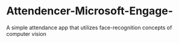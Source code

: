 # Attendencer-Microsoft-Engage-
A simple attendance app that utilizes face-recognition concepts of computer vision
